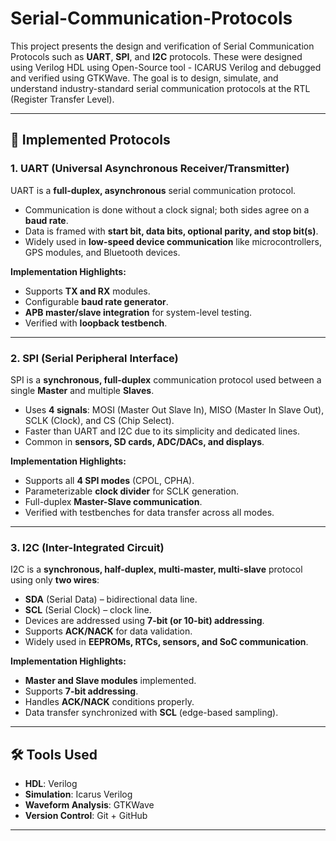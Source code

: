 # Serial-Communication-Protocols
This project presents the design and verification of Serial Communication Protocols such as **UART**, **SPI**, and **I2C** protocols. These were designed using Verilog HDL using Open-Source tool - ICARUS Verilog and debugged and verified using GTKWave. The goal is to design, simulate, and understand industry-standard serial communication protocols at the RTL (Register Transfer Level). 

---

## 🔹 Implemented Protocols  

### 1. **UART (Universal Asynchronous Receiver/Transmitter)**  
UART is a **full-duplex, asynchronous** serial communication protocol.  
- Communication is done without a clock signal; both sides agree on a **baud rate**.  
- Data is framed with **start bit, data bits, optional parity, and stop bit(s)**.  
- Widely used in **low-speed device communication** like microcontrollers, GPS modules, and Bluetooth devices.  

**Implementation Highlights:**  
- Supports **TX and RX** modules.  
- Configurable **baud rate generator**.  
- **APB master/slave integration** for system-level testing.  
- Verified with **loopback testbench**.  

---

### 2. **SPI (Serial Peripheral Interface)**  
SPI is a **synchronous, full-duplex** communication protocol used between a single **Master** and multiple **Slaves**.  
- Uses **4 signals**: MOSI (Master Out Slave In), MISO (Master In Slave Out), SCLK (Clock), and CS (Chip Select).  
- Faster than UART and I2C due to its simplicity and dedicated lines.  
- Common in **sensors, SD cards, ADC/DACs, and displays**.  

**Implementation Highlights:**  
- Supports all **4 SPI modes** (CPOL, CPHA).  
- Parameterizable **clock divider** for SCLK generation.  
- Full-duplex **Master-Slave communication**.  
- Verified with testbenches for data transfer across all modes.  

---

### 3. **I2C (Inter-Integrated Circuit)**  
I2C is a **synchronous, half-duplex, multi-master, multi-slave** protocol using only **two wires**:  
- **SDA** (Serial Data) – bidirectional data line.  
- **SCL** (Serial Clock) – clock line.  
- Devices are addressed using **7-bit (or 10-bit) addressing**.  
- Supports **ACK/NACK** for data validation.  
- Widely used in **EEPROMs, RTCs, sensors, and SoC communication**.  

**Implementation Highlights:**  
- **Master and Slave modules** implemented.  
- Supports **7-bit addressing**.  
- Handles **ACK/NACK** conditions properly.  
- Data transfer synchronized with **SCL** (edge-based sampling).  

---

## 🛠️ Tools Used
- **HDL**: Verilog  
- **Simulation**: Icarus Verilog  
- **Waveform Analysis**: GTKWave  
- **Version Control**: Git + GitHub  

---

